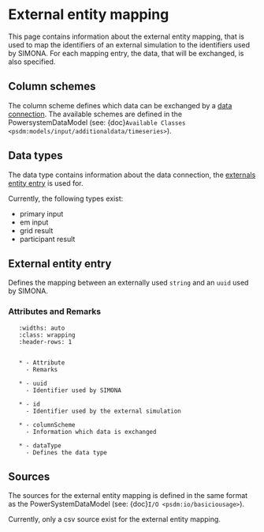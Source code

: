 # External entity mapping

This page contains information about the external entity mapping, that is used to map the identifiers of an external
simulation to the identifiers used by SIMONA. For each mapping entry, the data, that will be exchanged, is also specified.


## Column schemes

The column scheme defines which data can be exchanged by a [data connection](/connections/connections). The available
schemes are defined in the PowersystemDataModel (see: {doc}`Available Classes <psdm:models/input/additionaldata/timeseries>`).


## Data types

The data type contains information about the data connection, the [externals entity entry](#external-entity-entry)
is used for.

Currently, the following types exist:
- primary input
- em input
- grid result
- participant result


## External entity entry

Defines the mapping between an externally used `string` and an `uuid` used by SIMONA.

### Attributes and Remarks

```{list-table}
   :widths: auto
   :class: wrapping
   :header-rows: 1


   * - Attribute
     - Remarks

   * - uuid
     - Identifier used by SIMONA

   * - id
     - Identifier used by the external simulation

   * - columnScheme
     - Information which data is exchanged

   * - dataType
     - Defines the data type

```

## Sources

The sources for the external entity mapping is defined in the same format as the PowerSystemDataModel (see: 
{doc}`I/O <psdm:io/basiciousage>`). 

Currently, only a csv source exist for the external entity mapping.
